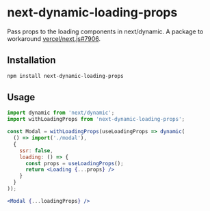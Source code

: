 # next-dynamic-loading-props
Pass props to the loading components in next/dynamic. A package to workaround [vercel/next.js#7906](https://github.com/vercel/next.js/issues/7906).

## Installation

```sh
npm install next-dynamic-loading-props
```

## Usage

```jsx
import dynamic from 'next/dynamic';
import withLoadingProps from 'next-dynamic-loading-props';

const Modal = withLoadingProps(useLoadingProps => dynamic(
  () => import('./modal'),
  {
    ssr: false,
    loading: () => {
      const props = useLoadingProps();
      return <Loading {...props} />
    }
  }
));

<Modal {...loadingProps} />
```
